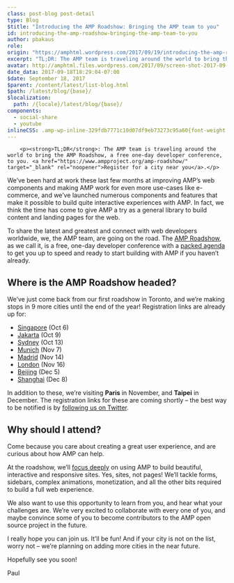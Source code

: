 ```yaml
---
class: post-blog post-detail
type: Blog
$title: "Introducing the AMP Roadshow: Bringing the AMP team to you"
id: introducing-the-amp-roadshow-bringing-the-amp-team-to-you
author: pbakaus
role: 
origin: "https://amphtml.wordpress.com/2017/09/19/introducing-the-amp-roadshow-bringing-the-amp-team-to-you/amp/"
excerpt: "TL;DR: The AMP team is traveling around the world to bring the AMP Roadshow, a free one-day developer conference, to you. Register for a city near you. We’ve been hard at work these last few months at improving AMP’s web components and making AMP work for even more use-cases like e-commerce, and we’ve launched numerous [&#8230;]"
avatar: http://amphtml.files.wordpress.com/2017/09/screen-shot-2017-09-18-at-6-19-07-pm.png
date_data: 2017-09-18T18:29:04-07:00
$date: September 18, 2017
$parent: /content/latest/list-blog.html
$path: /latest/blog/{base}/
$localization:
  path: /{locale}/latest/blog/{base}/
components:
  - social-share
  - youtube
inlineCSS: .amp-wp-inline-329fdb7771c10d07df9eb73273c95a60{font-weight:400;}
---
```


<div class="amp-wp-article-content">

		<p><strong>TL;DR</strong>: The AMP team is traveling around the world to bring the AMP Roadshow, a free one-day developer conference, to you. <a href="https://www.ampproject.org/amp-roadshow/" target="_blank" rel="noopener">Register for a city near you</a>.</p>
<div class="jetpack-video-wrapper"><amp-youtube data-videoid="5OnSrGU5TsE" layout="responsive" width="660" height="371"></amp-youtube></div>
<p>We’ve been hard at work these last few months at improving AMP’s web components and making AMP work for even more use-cases like e-commerce, and we’ve launched numerous components and features that make it possible to build quite interactive experiences with AMP. In fact, we think the time has come to give AMP a try as a general library to build content and landing pages for the web.</p>
<p>To share the latest and greatest and connect with web developers worldwide, we, the AMP team, are going on the road. The <a href="https://www.ampproject.org/amp-roadshow/" target="_blank" rel="noopener">AMP Roadshow</a>, as we call it, is a free, one-day developer conference with a <a href="https://www.ampproject.org/amp-roadshow/#schedule" target="_blank" rel="noopener">packed agenda</a> to get you up to speed and ready to start building with AMP if you haven’t already.</p>
<h2>Where is the AMP Roadshow headed?</h2>
<p>We’ve just come back from our first roadshow in Toronto, and we’re making stops in 9 more cities until the end of the year! Registration links are already up for:</p>
<ul><li class="amp-wp-inline-329fdb7771c10d07df9eb73273c95a60"><a href="https://events.withgoogle.com/amp-roadshow-singapore-oct2017/"><span class="amp-wp-inline-329fdb7771c10d07df9eb73273c95a60">Singapore</span></a><span class="amp-wp-inline-329fdb7771c10d07df9eb73273c95a60"> (Oct 6)</span></li>
<li class="amp-wp-inline-329fdb7771c10d07df9eb73273c95a60"><a href="https://events.withgoogle.com/amp-roadshow-jakarta/"><span class="amp-wp-inline-329fdb7771c10d07df9eb73273c95a60">Jakarta</span></a><span class="amp-wp-inline-329fdb7771c10d07df9eb73273c95a60"> (Oct 9)</span></li>
<li class="amp-wp-inline-329fdb7771c10d07df9eb73273c95a60"><a href="https://events.withgoogle.com/amp-roadshow-sydney-oct2017/"><span class="amp-wp-inline-329fdb7771c10d07df9eb73273c95a60">Sydney</span></a><span class="amp-wp-inline-329fdb7771c10d07df9eb73273c95a60"> (Oct 13)</span></li>
<li class="amp-wp-inline-329fdb7771c10d07df9eb73273c95a60"><a href="https://events.withgoogle.com/amp-roadshow-munich/"><span class="amp-wp-inline-329fdb7771c10d07df9eb73273c95a60">Munich</span></a><span class="amp-wp-inline-329fdb7771c10d07df9eb73273c95a60"> (Nov 7)</span></li>
<li class="amp-wp-inline-329fdb7771c10d07df9eb73273c95a60"><a href="https://events.withgoogle.com/amp-roadshow-madrid/"><span class="amp-wp-inline-329fdb7771c10d07df9eb73273c95a60">Madrid</span></a><span class="amp-wp-inline-329fdb7771c10d07df9eb73273c95a60"> (Nov 14)</span></li>
<li class="amp-wp-inline-329fdb7771c10d07df9eb73273c95a60"><a href="https://events.withgoogle.com/amp-roadshow-london/">London</a> (Nov 16)</li>
<li><a href="https://gdgdocs.org/forms/d/e/1FAIpQLSeDd-mv4pfEO3eLIQBwiFUMwGmDJhUvQkHk1Tf02KZPh00g1Q/viewform" target="_blank" rel="noopener">Beijing</a> (Dec 5)</li>
<li><a href="https://gdgdocs.org/forms/d/e/1FAIpQLSeDd-mv4pfEO3eLIQBwiFUMwGmDJhUvQkHk1Tf02KZPh00g1Q/viewform" target="_blank" rel="noopener">Shanghai</a> (Dec 8)</li>
</ul><p><span class="amp-wp-inline-329fdb7771c10d07df9eb73273c95a60">In addition to these, we’re visiting </span><b>Paris</b><span class="amp-wp-inline-329fdb7771c10d07df9eb73273c95a60"> in November, </span><span class="amp-wp-inline-329fdb7771c10d07df9eb73273c95a60">and </span><b>Taipei</b><span class="amp-wp-inline-329fdb7771c10d07df9eb73273c95a60"> in December. The registration links for these are coming shortly – the best way to be notified is by </span><a href="https://twitter.com/amphtml"><span class="amp-wp-inline-329fdb7771c10d07df9eb73273c95a60">following us on Twitter</span></a><span class="amp-wp-inline-329fdb7771c10d07df9eb73273c95a60">.</span></p>
<h2>Why should I attend?</h2>
<p><span class="amp-wp-inline-329fdb7771c10d07df9eb73273c95a60">Come because you care about creating a great user experience, and are curious about how AMP can help.</span></p>
<p><span class="amp-wp-inline-329fdb7771c10d07df9eb73273c95a60">At the roadshow, we’ll </span><a href="https://www.ampproject.org/amp-roadshow/#content"><span class="amp-wp-inline-329fdb7771c10d07df9eb73273c95a60">focus deeply</span></a><span class="amp-wp-inline-329fdb7771c10d07df9eb73273c95a60"> on using AMP to build beautiful, interactive and responsive sites. Yes, sites, not pages! We’ll tackle forms, sidebars, complex animations, monetization, and all the other bits required to build a full web experience.</span></p>
<p><span class="amp-wp-inline-329fdb7771c10d07df9eb73273c95a60">We also want to use this opportunity to learn from you, and hear what your challenges are. We’re very excited to collaborate with every one of you, and maybe convince some of you to become contributors to the AMP open source project in the future.</span></p>
<p><span class="amp-wp-inline-329fdb7771c10d07df9eb73273c95a60">I really hope you can join us. It’ll be fun! And if your city is not on the list, worry not – we’re planning on adding more cities in the near future.</span></p>
<p><span class="amp-wp-inline-329fdb7771c10d07df9eb73273c95a60">Hopefully see you soon!</span></p>
<p><span class="amp-wp-inline-329fdb7771c10d07df9eb73273c95a60">Paul</span></p>
	</div>

	


</div>

